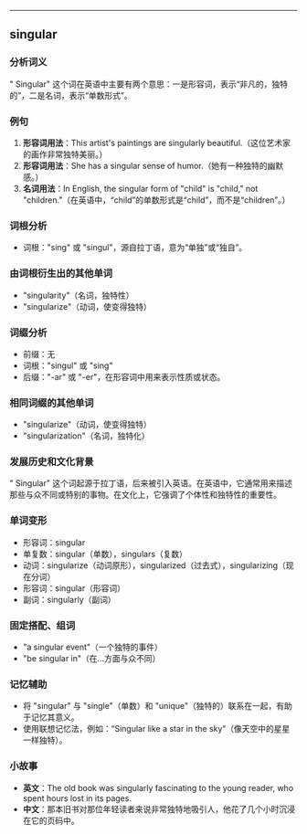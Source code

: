 
---------------
## singular
### 分析词义
" Singular" 这个词在英语中主要有两个意思：一是形容词，表示“非凡的，独特的”，二是名词，表示“单数形式”。

### 例句
1. **形容词用法**：This artist's paintings are singularly beautiful.（这位艺术家的画作非常独特美丽。）
2. **形容词用法**：She has a singular sense of humor.（她有一种独特的幽默感。）
3. **名词用法**：In English, the singular form of "child" is "child," not "children."（在英语中，“child”的单数形式是“child”，而不是“children”。）

### 词根分析
- 词根："sing" 或 "singul"，源自拉丁语，意为“单独”或“独自”。

### 由词根衍生出的其他单词
- "singularity"（名词，独特性）
- "singularize"（动词，使变得独特）

### 词缀分析
- 前缀：无
- 词根："singul" 或 "sing"
- 后缀："-ar" 或 "-er"，在形容词中用来表示性质或状态。

### 相同词缀的其他单词
- "singularize"（动词，使变得独特）
- "singularization"（名词，独特化）

### 发展历史和文化背景
" Singular" 这个词起源于拉丁语，后来被引入英语。在英语中，它通常用来描述那些与众不同或特别的事物。在文化上，它强调了个体性和独特性的重要性。

### 单词变形
- 形容词：singular
- 单复数：singular（单数），singulars（复数）
- 动词：singularize（动词原形），singularized（过去式），singularizing（现在分词）
- 形容词：singular（形容词）
- 副词：singularly（副词）

### 固定搭配、组词
- "a singular event"（一个独特的事件）
- "be singular in"（在...方面与众不同）

### 记忆辅助
- 将 "singular" 与 "single"（单数）和 "unique"（独特的）联系在一起，有助于记忆其意义。
- 使用联想记忆法，例如：“Singular like a star in the sky”（像天空中的星星一样独特）。

### 小故事
- **英文**：The old book was singularly fascinating to the young reader, who spent hours lost in its pages.
- **中文**：那本旧书对那位年轻读者来说非常独特地吸引人，他花了几个小时沉浸在它的页码中。

